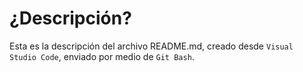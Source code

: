 # ¿Descripción?

Esta es la descripción del archivo README.md, creado desde `Visual Studio Code`, enviado por medio de 
`Git Bash`.